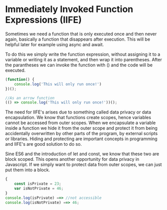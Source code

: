 # Immediately Invoked Function Expressions (IIFE)

Sometimes we need a function that is only executed once and then never again, basically a function that disappears after execution. This will be helpful later for example using async and await.

To do this we simply write the function expression, without assigning it to a variable or writing it as a statement, and then wrap it into parentheses. After the parantheses we can invoke the function with () and the code will be executed.

```javascript
(function() {
    console.log('This will only run once!')
})();

//As an arrow function
(() => console.log('This will only run once!'))();
```

The need for IIFE's arises due to something called data privacy or data encapsulation. We know that functions create scopes, hence variables cannot be accessed from outer scopes. When we encapsulate a variable inside a function we hide it from the outer scope and protect it from being accidentally overwritten by other parts of the program, by external scripts or libraries. Hiding and protecting are important concepts in programming and IIFE's are good solution to do so.

Sine ES6 and the introduction of let and const, we know that these two are block scoped. This opens another opportunity for data privacy in Javascript. If we simply want to protect data from outer scopes, we can just put them into a block.

```javascript
{
    const isPrivate = 23;
    var isNotPrivate = 46;
}
console.log(isPrivate) ==> //not accessible
console.log(isNotPrivate) ==> 46;
```